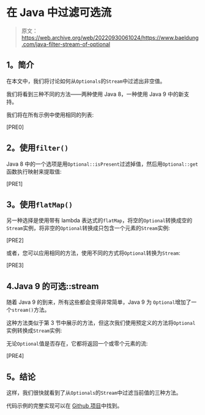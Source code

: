 # 在 Java 中过滤可选流

> 原文：<https://web.archive.org/web/20220930061024/https://www.baeldung.com/java-filter-stream-of-optional>

## **1。简介**

在本文中，我们将讨论如何从`Optionals`的`Stream`中过滤出非空值。

我们将看到三种不同的方法——两种使用 Java 8，一种使用 Java 9 中的新支持。

我们将在所有示例中使用相同的列表:

[PRE0]

## **2。使用`filter()`**

Java 8 中的一个选项是用`Optional::isPresent`过滤掉值，然后用`Optional::get`函数执行映射来提取值:

[PRE1]

## **3。使用`flatMap()`**

另一种选择是使用带有 lambda 表达式的`flatMap`，将空的`Optional`转换成空的`Stream`实例，将非空的`Optional`转换成只包含一个元素的`Stream`实例:

[PRE2]

或者，您可以应用相同的方法，使用不同的方式将`Optional`转换为`Stream`:

[PRE3]

## 4.Java 9 的可选::stream

随着 Java 9 的到来，所有这些都会变得非常简单，Java 9 为 `Optional`增加了一个`stream()`方法。

这种方法类似于第 3 节中展示的方法，但这次我们使用预定义的方法将`Optional`实例转换成`Stream`实例:

无论`Optional`值是否存在，它都将返回一个或零个元素的流:

[PRE4]

## **5。结论**

这样，我们很快就看到了从`Optionals`的`Stream`中过滤当前值的三种方法。

代码示例的完整实现可以在 [Github 项目](https://web.archive.org/web/20220626202740/https://github.com/eugenp/tutorials/tree/master/core-java-modules/core-java-optional)中找到。
